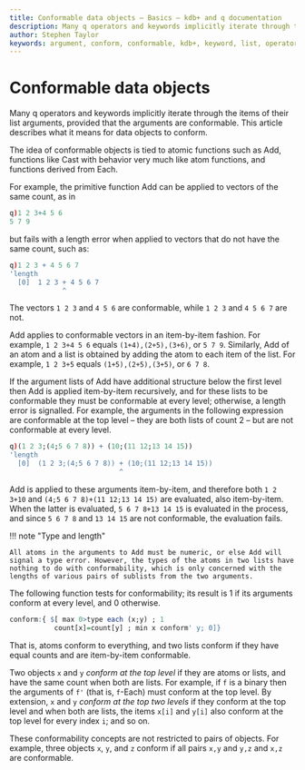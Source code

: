 ```yaml
---
title: Conformable data objects – Basics – kdb+ and q documentation
description: Many q operators and keywords implicitly iterate through the items of their list arguments, provided that the arguments are conformable. This article describes what it means for data objects to conform. 
author: Stephen Taylor
keywords: argument, conform, conformable, kdb+, keyword, list, operator, q
---
```

# Conformable data objects




Many q operators and keywords implicitly iterate through the items of their list arguments, provided that the arguments are conformable. This article describes what it means for data objects to conform. 

The idea of conformable objects is tied to atomic functions such as Add, functions like Cast with behavior very much like atom functions, and functions derived from Each. 

For example, the primitive function Add can be applied to vectors of the same count, as in

```q
q)1 2 3+4 5 6 
5 7 9
```

but fails with a length error when applied to vectors that do not have the same count, such as:

```q
q)1 2 3 + 4 5 6 7
'length
  [0]  1 2 3 + 4 5 6 7
             ^
```

The vectors `1 2 3` and `4 5 6` are conformable, while `1 2 3` and
`4 5 6 7` are not.

Add applies to conformable vectors in an item-by-item fashion. For example, `1 2 3+4 5 6` equals `(1+4),(2+5),(3+6)`, or `5 7 9`. Similarly, Add of an atom and a list is obtained by adding the atom to each item of the list. For example, `1 2 3+5` equals `(1+5),(2+5),(3+5)`, or `6 7 8`.

If the argument lists of Add have additional structure below the first level then Add is applied item-by-item recursively, and for these lists to be conformable they must be conformable at every level; otherwise, a length error is signalled. For example, the arguments in the following expression are conformable at the top level – they are both lists of count 2 – but are not conformable at every level.

```q
q)(1 2 3;(4;5 6 7 8)) + (10;(11 12;13 14 15))
'length
  [0]  (1 2 3;(4;5 6 7 8)) + (10;(11 12;13 14 15))
                           ^
```

Add is applied to these arguments item-by-item, and therefore both `1 2 3+10` and `(4;5 6 7 8)+(11 12;13 14 15)` are evaluated, also item-by-item. When the latter is evaluated, `5 6 7 8+13 14 15` is evaluated in the process, and since `5 6 7 8` and `13 14 15` are not conformable, the evaluation fails.

!!! note "Type and length"

    All atoms in the arguments to Add must be numeric, or else Add will signal a type error. However, the types of the atoms in two lists have nothing to do with conformability, which is only concerned with the lengths of various pairs of sublists from the two arguments.

The following function tests for conformability; its result is 1 if its arguments conform at every level, and 0 otherwise.

```q
conform:{ $[ max 0>type each (x;y) ; 1
           count[x]=count[y] ; min x conform' y; 0]}
```

That is, atoms conform to everything, and two lists conform if they have equal counts and are item-by-item conformable.

Two objects `x` and `y` _conform at the top level_ if they are atoms or lists, and have the same count when both are lists. For example, if `f` is a binary then the arguments of `f'` (that is, `f`-Each) must conform at the top level. By extension, `x` and `y` _conform at the top two levels_ if they conform at the top level and when both are lists, the items `x[i]` and `y[i]` also conform at the top level for every index `i`; and so on.

These conformability concepts are not restricted to pairs of objects. For example, three objects `x`, `y`, and `z` conform if all pairs `x,y` and `y,z` and `x,z` are conformable.


